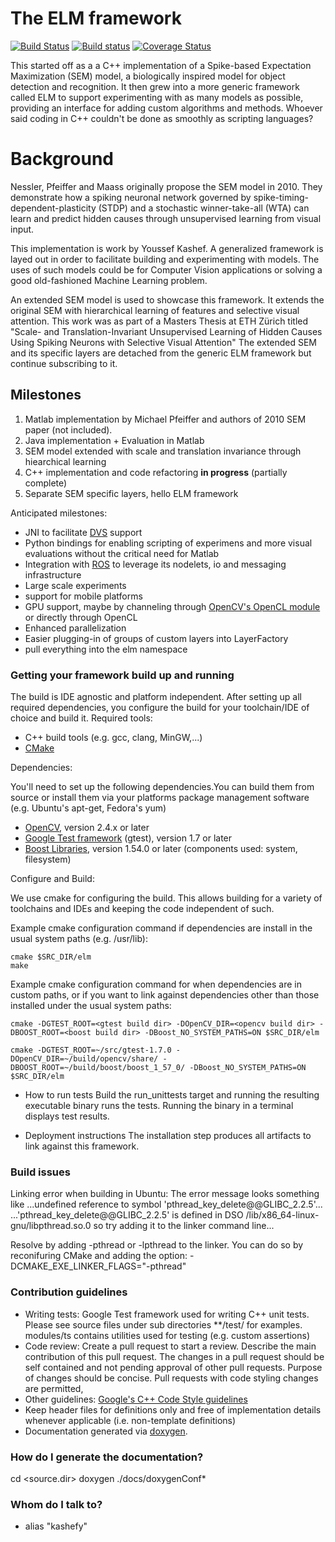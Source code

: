 # The ELM framework #

[![Build Status](https://travis-ci.org/kashefy/elm.svg?branch=master)](https://travis-ci.org/kashefy/elm)
[![Build status](https://ci.appveyor.com/api/projects/status/4ksmtom5g520dndf/branch/master?svg=true)](https://ci.appveyor.com/project/kashefy/elm/branch/master)
[![Coverage Status](https://coveralls.io/repos/kashefy/elm/badge.svg?branch=master)](https://coveralls.io/r/kashefy/elm?branch=master)

This started off as a a C++ implementation of a Spike-based Expectation Maximization (SEM) model, a biologically inspired model for object detection and recognition.
It then grew into a more generic framework called ELM to support experimenting with as many models as possible, providing an interface for adding custom algorithms and methods.
Whoever said coding in C++ couldn't be done as smoothly as scripting languages?

# Background #

Nessler, Pfeiffer and Maass originally propose the SEM model in 2010. They demonstrate how a spiking neuronal network governed by spike-timing-dependent-plasticity (STDP) and a stochastic winner-take-all (WTA) can learn and predict hidden causes through unsupervised learning from visual input.

This implementation is work by Youssef Kashef. A generalized framework is layed out in order to facilitate building and experimenting with models. The uses of such models could be for Computer Vision applications or solving a good old-fashioned Machine Learning problem.

An extended SEM model is used to showcase this framework. It extends the original SEM with hierarchical learning of features and selective visual attention. This work was as part of a Masters Thesis at ETH Zürich titled "Scale- and Translation-Invariant Unsupervised Learning of Hidden Causes Using Spiking Neurons with Selective Visual Attention"
The extended SEM and its specific layers are detached from the generic ELM framework but continue subscribing to it.

## Milestones ##

1. Matlab implementation by Michael Pfeiffer and authors of 2010 SEM paper (not included).
2. Java implementation + Evaluation in Matlab
3. SEM model extended with scale and translation invariance through hiearchical learning
4. C++ implementation and code refactoring **in progress** (partially complete)
5. Separate SEM specific layers, hello ELM framework
  
Anticipated milestones:
  
* JNI to facilitate [DVS](http://siliconretina.ini.uzh.ch/wiki/index.php) support
* Python bindings for enabling scripting of experimens and more visual evaluations without the critical need for Matlab
* Integration with [ROS](http://www.ros.org/) to leverage its nodelets, io and messaging infrastructure
* Large scale experiments
* support for mobile platforms
* GPU support, maybe by channeling through [OpenCV's OpenCL module](http://docs.opencv.org/modules/ocl/doc/introduction.html) or directly through OpenCL
* Enhanced parallelization
* Easier plugging-in of groups of custom layers into LayerFactory
* pull everything into the elm namespace

### Getting your framework build up and running ###

The build is IDE agnostic and platform independent. After setting up all required dependencies, you configure the build for your toolchain/IDE of choice and build it.
Required tools:

* C++ build tools (e.g. gcc, clang, MinGW,...)
* [CMake](http://www.cmake.org/)
  
Dependencies:
  
You'll need to set up the following dependencies.You can build them from source or install them via your platforms package management software (e.g. Ubuntu's apt-get, Fedora's yum)
  
* [OpenCV](http://opencv.org/), version 2.4.x or later
* [Google Test framework](https://code.google.com/p/googletest/) (gtest), version 1.7 or later
* [Boost Libraries](http://www.boost.org/), version 1.54.0 or later (components used: system, filesystem)
  
  
Configure and Build:
  
We use cmake for configuring the build. This allows building for a variety of toolchains and IDEs and keeping the code independent of such.
  
Example cmake configuration command if dependencies are install in the usual system paths (e.g. /usr/lib):
  
    cmake $SRC_DIR/elm
    make
  
Example cmake configuration command for when dependencies are in custom paths, or if you want to link against dependencies other than those installed under the usual system paths:
  
    cmake -DGTEST_ROOT=<gtest build dir> -DOpenCV_DIR=<opencv build dir> -DBOOST_ROOT=<boost build dir> -DBoost_NO_SYSTEM_PATHS=ON $SRC_DIR/elm
  
    cmake -DGTEST_ROOT=~/src/gtest-1.7.0 -DOpenCV_DIR=~/build/opencv/share/ -DBOOST_ROOT=~/build/boost/boost_1_57_0/ -DBoost_NO_SYSTEM_PATHS=ON $SRC_DIR/elm

* How to run tests
Build the run_unittests target and running the resulting executable binary runs the tests. Running the binary in a terminal displays test results.

* Deployment instructions
The installation step produces all artifacts to link against this framework.

### Build issues ###

Linking error when building in Ubuntu:
The error message looks something like
...undefined reference to symbol 'pthread_key_delete@@GLIBC_2.2.5'...
...'pthread_key_delete@@GLIBC_2.2.5' is defined in DSO /lib/x86_64-linux-gnu/libpthread.so.0 so try adding it to the linker command line...

Resolve by adding -pthread or -lpthread to the linker. You can do so by reconifuring CMake and adding the option:
-DCMAKE_EXE_LINKER_FLAGS="-pthread"

### Contribution guidelines ###

* Writing tests: Google Test framework used for writing C++ unit tests. Please see source files under sub directories **/test/ for examples. modules/ts contains utilities used for testing (e.g. custom assertions)
* Code review: Create a pull request to start a review. Describe the main contribution of this pull request. The changes in a pull request should be self contained and not pending approval of other pull requests. Purpose of changes should be concise. Pull requests with code styling changes are permitted, 
* Other guidelines: [Google's C++ Code Style guidelines](http://google-styleguide.googlecode.com/svn/trunk/cppguide.html)
* Keep header files for definitions only and free of implementation details whenever applicable (i.e. non-template definitions)
* Documentation generated via [doxygen](http://www.stack.nl/~dimitri/doxygen/).
  
### How do I generate the documentation? ###

cd <source.dir>
doxygen ./docs/doxygenConf*

### Whom do I talk to? ###

* alias "kashefy"
